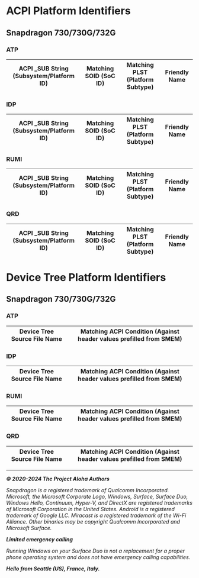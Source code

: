 # ACPI Platform Identifiers

## Snapdragon 730/730G/732G

### ATP

| ACPI _SUB String (Subsystem/Platform ID) | Matching SOID (SoC ID) | Matching PLST (Platform Subtype) | Friendly Name      |
|------------------------------------------|------------------------|----------------------------------|--------------------|

### IDP

| ACPI _SUB String (Subsystem/Platform ID) | Matching SOID (SoC ID) | Matching PLST (Platform Subtype) | Friendly Name      |
|------------------------------------------|------------------------|----------------------------------|--------------------|

### RUMI

| ACPI _SUB String (Subsystem/Platform ID) | Matching SOID (SoC ID) | Matching PLST (Platform Subtype) | Friendly Name      |
|------------------------------------------|------------------------|----------------------------------|--------------------|

### QRD

| ACPI _SUB String (Subsystem/Platform ID) | Matching SOID (SoC ID) | Matching PLST (Platform Subtype) | Friendly Name      |
|------------------------------------------|------------------------|----------------------------------|--------------------|

# Device Tree Platform Identifiers

## Snapdragon 730/730G/732G

### ATP

| Device Tree Source File Name           | Matching ACPI Condition (Against header values prefilled from SMEM) |
|----------------------------------------|---------------------------------------------------------------------|

### IDP

| Device Tree Source File Name           | Matching ACPI Condition (Against header values prefilled from SMEM) |
|----------------------------------------|---------------------------------------------------------------------|

### RUMI

| Device Tree Source File Name           | Matching ACPI Condition (Against header values prefilled from SMEM) |
|----------------------------------------|---------------------------------------------------------------------|

### QRD

| Device Tree Source File Name           | Matching ACPI Condition (Against header values prefilled from SMEM) |
|----------------------------------------|---------------------------------------------------------------------|

---

_**© 2020-2024 The Project Aloha Authors**_

_Snapdragon is a registered trademark of Qualcomm Incorporated. Microsoft, the Microsoft Corporate Logo, Windows, Surface, Surface Duo, Windows Hello, Continuum, Hyper-V, and DirectX are registered trademarks of Microsoft Corporation in the United States. Android is a registered trademark of Google LLC. Miracast is a registered trademark of the Wi-Fi Alliance. Other binaries may be copyright Qualcomm Incorporated and Microsoft Surface._

_**Limited emergency calling**_

_Running Windows on your Surface Duo is not a replacement for a proper phone operating system and does not have emergency calling capabilities._

_**Hello from Seattle (US), France, Italy.**_